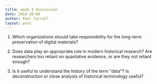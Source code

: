 ```yaml
---
title: week 3 discussion
date: 2014-10-04
author: Paul Carroll
layout: post
---
```


1) Which organizations should take responsibility for the long-term preservation of digital materials?

2) Does data play an appropriate role in modern historical research? Are researchers too reliant on quantative evidence, or are they not reliant enough?

3) Is it useful to understand the history of the term "data"? Is deconstruction or close analysis of historical terminology useful?